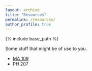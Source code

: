 ```yaml
---
layout: archive
title: "Resources"
permalink: /resources/
author_profile: true
---
```


{% include base_path %}

Some stuff that might be of use to you.

- [MA 109](/_pages/ma109.md)
- PH 207
